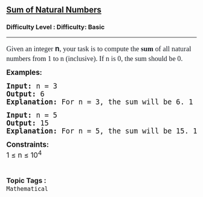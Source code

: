 <h2><a href="https://www.geeksforgeeks.org/problems/sum-of-series2811/1?page=3&sortBy=submissions">Sum of Natural Numbers</a></h2><h3>Difficulty Level : Difficulty: Basic</h3><hr><div class="problems_problem_content__Xm_eO"><p><span style="font-size: 14pt;"><span style="color: #1e2229; font-family: Nunito; background-color: #ffffff;">Given an integer </span><span style="box-sizing: border-box; font-weight: bolder; line-height: 1.7em; color: #1e2229; background-color: #ffffff; font-family: var(--gfg-font-secondary) !important;">n</span><span style="color: #1e2229; font-family: Nunito; background-color: #ffffff;">, your task is to compute the <strong>sum</strong> of all natural numbers from 1 to n (inclusive). If n is 0, the sum should be 0.</span></span></p>
<p><span style="font-size: 14pt;"><strong>Examples:</strong></span></p>
<pre><span style="font-size: 14pt;"><strong>Input: </strong>n = 3
<strong>Output:</strong> 6
<strong>Explanation:</strong> For n = 3, the sum will be 6. 1 + 2 + 3 = 6.</span></pre>
<pre><span style="font-size: 14pt;"><strong>Input: </strong>n = 5
<strong>Output:</strong> 15
<strong>Explanation:</strong> For n = 5, the sum will be 15. 1 + 2 + 3 + 4 + 5 = 15.</span></pre>
<p><span style="font-size: 14pt;"><strong>Constraints:</strong><br>1 ≤ n ≤ 10<sup>4</sup></span></p></div><br><p><span style=font-size:18px><strong>Topic Tags : </strong><br><code>Mathematical</code>&nbsp;